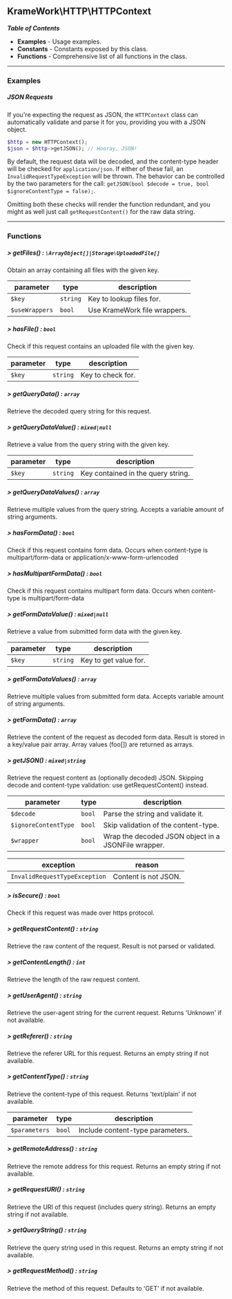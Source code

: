 ## KrameWork\HTTP\HTTPContext

***Table of Contents***
* **Examples** - Usage examples.
* **Constants** - Constants exposed by this class.
* **Functions** - Comprehensive list of all functions in the class.
___
### Examples
##### JSON Requests
 If you're expecting the request as JSON, the `HTTPContext` class can automatically validate and parse it for you, providing you with a JSON object.
```php
$http = new HTTPContext();
$json = $http->getJSON(); // Hooray, JSON!
```
By default, the request data will be decoded, and the content-type header will be checked for `application/json`. If either of these fail, an `InvalidRequestTypeException` will be thrown. The behavior can be controlled by the two parameters for the call: `getJSON(bool $decode = true, bool $ignoreContentType = false);`.

Omitting both these checks will render the function redundant, and you might as well just call `getRequestContent()` for the raw data string.
___
### Functions
##### > getFiles() : `\ArrayObject[]|Storage\UploadedFile[]`
Obtain an array containing all files with the given key.

parameter | type | description
--- | --- | ---
`$key` | `string` | Key to lookup files for.
`$useWrappers` | `bool` | Use KrameWork file wrappers.
##### > hasFile() : `bool`
Check if this request contains an uploaded file with the given key.

parameter | type | description
--- | --- | ---
`$key` | `string` | Key to check for.
##### > getQueryData() : `array`
Retrieve the decoded query string for this request.
##### > getQueryDataValue() : `mixed|null`
Retrieve a value from the query string with the given key.

parameter | type | description
--- | --- | ---
`$key` | `string` | Key contained in the query string.
##### > getQueryDataValues() : `array`
Retrieve multiple values from the query string. Accepts a variable amount of string arguments.
##### > hasFormData() : `bool`
Check if this request contains form data. Occurs when content-type is multipart/form-data or application/x-www-form-urlencoded
##### > hasMultipartFormData() : `bool`
Check if this request contains multipart form data. Occurs when content-type is multipart/form-data
##### > getFormDataValue() : `mixed|null`
Retrieve a value from submitted form data with the given key.

parameter | type | description
--- | --- | ---
`$key` | `string` | Key to get value for.
##### > getFormDataValues() : `array`
Retrieve multiple values from submitted form data. Accepts variable amount of string arguments.
##### > getFormData() : `array`
Retrieve the content of the request as decoded form data. Result is stored in a key/value pair array. Array values (foo[]) are returned as arrays.
##### > getJSON() : `mixed|string`
Retrieve the request content as (optionally decoded) JSON. Skipping decode and content-type validation: use getRequestContent() instead.

parameter | type | description
--- | --- | ---
`$decode` | `bool` | Parse the string and validate it.
`$ignoreContentType` | `bool` | Skip validation of the content-type.
`$wrapper` | `bool` | Wrap the decoded JSON object in a JSONFile wrapper.

exception | reason
--- | ---
`InvalidRequestTypeException` | Content is not JSON.
##### > isSecure() : `bool`
Check if this request was made over https protocol.
##### > getRequestContent() : `string`
Retrieve the raw content of the request. Result is not parsed or validated.
##### > getContentLength() : `int`
Retrieve the length of the raw request content.
##### > getUserAgent() : `string`
Retrieve the user-agent string for the current request. Returns 'Unknown' if not available.
##### > getReferer() : `string`
Retrieve the referer URL for this request. Returns an empty string if not available.
##### > getContentType() : `string`
Retrieve the content-type of this request. Returns 'text/plain' if not available.

parameter | type | description
--- | --- | ---
`$parameters` | `bool` | Include content-type parameters.
##### > getRemoteAddress() : `string`
Retrieve the remote address for this request. Returns an empty string if not available.
##### > getRequestURI() : `string`
Retrieve the URI of this request (includes query string). Returns an empty string if not available.
##### > getQueryString() : `string`
Retrieve the query string used in this request. Returns an empty string if not available.
##### > getRequestMethod() : `string`
Retrieve the method of this request. Defaults to 'GET' if not available.

